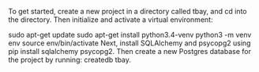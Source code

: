 To get started, create a new project in a directory called tbay, and cd into the directory. Then initialize and activate a virtual environment:

sudo apt-get update
sudo apt-get install python3.4-venv
python3 -m venv env
source env/bin/activate
Next, install SQLAlchemy and psycopg2 using pip install sqlalchemy psycopg2. Then create a new Postgres database for the project by running: createdb tbay.